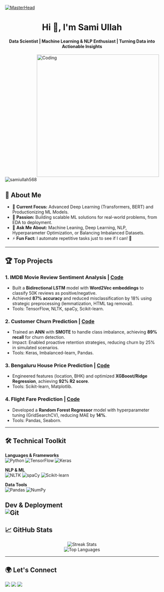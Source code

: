 [![MasterHead](https://camo.githubusercontent.com/5a51e293c9f568a66c3ccf3f4eb397c77706120b077be0cabca9f0bd271374dd/68747470733a2f2f6d656469612e6c6963646e2e636f6d2f646d732f696d6167652f4334443132415145536a37322d733567454b672f61727469636c652d636f7665725f696d6167652d736872696e6b5f3630305f323030302f302f313632363735333836373131303f653d3231343734383336343726763d6265746126743d4b6637594175775a74794347594c4e63682d4d676335654f432d376837754c5f646e424149677341465251)](https://SamiUllah568.io)

<h1 align="center">Hi 👋, I'm Sami Ullah</h1>
<h4 align="center">Data Scientist | Machine Learning & NLP Enthusiast | Turning Data into Actionable Insights</h4>
<img align="right" alt="Coding" width="400" src="https://media.giphy.com/media/qgQUggAC3Pfv687qPC/giphy.gif">

<p align="left"> <img src="https://komarev.com/ghpvc/?username=samiullah568&label=Profile%20views&color=0e75b6&style=flat" alt="samiullah568" /> </p>

## 🚀 About Me
- 🔭 **Current Focus:** Advanced Deep Learning (Transformers, BERT) and Productionizing ML Models.
- 🌟 **Passion:** Building scalable ML solutions for real-world problems, from EDA to deployment.
- 💬 **Ask Me About:** Machine Leaning, Deep Learning, NLP, Hyperparameter Optimization, or Balancing Imbalanced Datasets.
- ⚡ **Fun Fact:** I automate repetitive tasks just to see if I can! 🤖

---

## 🏆 **Top Projects**
### **1. IMDB Movie Review Sentiment Analysis** | [Code](https://github.com/SamiUllah568/IMDB-Sentiment-Analysis)
- Built a **Bidirectional LSTM** model with **Word2Vec embeddings** to classify 50K reviews as positive/negative.
- Achieved **87% accuracy** and reduced misclassification by 18% using strategic preprocessing (lemmatization, HTML tag removal).
- Tools: TensorFlow, NLTK, spaCy, Scikit-learn.

### **2. Customer Churn Prediction** | [Code](https://github.com/SamiUllah568/Customer-Churn-Prediction)
- Trained an **ANN** with **SMOTE** to handle class imbalance, achieving **89% recall** for churn detection.
- Impact: Enabled proactive retention strategies, reducing churn by 25% in simulated scenarios.
- Tools: Keras, Imbalanced-learn, Pandas.

### **3. Bengaluru House Price Prediction** | [Code](https://github.com/SamiUllah568/Bengaluru-House-Price-prediction)
- Engineered features (location, BHK) and optimized **XGBoost/Ridge Regression**, achieving **92% R2 score**.
- Tools: Scikit-learn, Matplotlib.

### **4. Flight Fare Prediction** | [Code](https://github.com/SamiUllah568/Flight-Fare-Prediction)
- Developed a **Random Forest Regressor** model with hyperparameter tuning (GridSearchCV), reducing MAE by **14%**.
- Tools: Pandas, Seaborn.

---

## 🛠️ **Technical Toolkit**
**Languages & Frameworks**  
![Python](https://img.shields.io/badge/-Python-3776AB?logo=python&logoColor=white)
![TensorFlow](https://img.shields.io/badge/-TensorFlow-FF6F00?logo=tensorflow)
![Keras](https://img.shields.io/badge/-Keras-D00000?logo=keras)

**NLP & ML**  
![NLTK](https://img.shields.io/badge/-NLTK-259d92)
![spaCy](https://img.shields.io/badge/-spaCy-09a3d5)
![Scikit-learn](https://img.shields.io/badge/-ScikitLearn-F7931E?logo=scikitlearn)

**Data Tools**  
![Pandas](https://img.shields.io/badge/-Pandas-150458?logo=pandas)
![NumPy](https://img.shields.io/badge/-NumPy-013243?logo=numpy)

**Dev & Deployment**  
![Git](https://img.shields.io/badge/-Git-F05032?logo=git)
---

## 📈 **GitHub Stats**
<p align="center">
  <img src="https://github-readme-streak-stats.herokuapp.com/?user=samiullah568&theme=dark" alt="Streak Stats">
  <br>
  <img src="https://github-readme-stats.vercel.app/api/top-langs/?username=samiullah568&layout=compact&theme=vision-friendly-dark" alt="Top Languages">
</p>

---

## 🌍 **Let's Connect**
<a href="https://www.linkedin.com/in/sami-ullah-%E2%9C%94-data-scientist-b10b93300/"><img src="https://img.shields.io/badge/LinkedIn-0077B5?logo=linkedin&logoColor=white"></a>
<a href="https://kaggle.com/samikhan25"><img src="https://img.shields.io/badge/Kaggle-20BEFF?logo=kaggle"></a>
<a href="mailto:sk2579784@gmail.com"><img src="https://img.shields.io/badge/Gmail-D14836?logo=gmail"></a>

